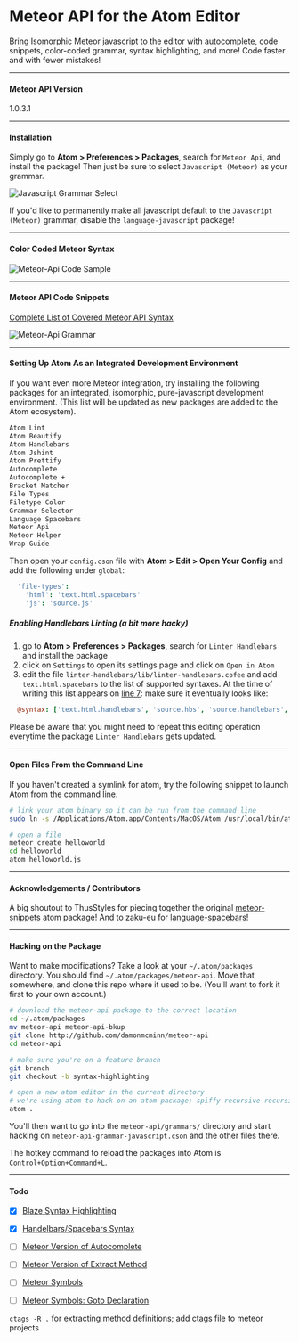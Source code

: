 Meteor API for the Atom Editor
=======================================

Bring Isomorphic Meteor javascript to the editor with autocomplete, code snippets, color-coded grammar, syntax highlighting, and more!  Code faster and with fewer mistakes!  

---------------------------------------
#### Meteor API Version  

1.0.3.1

---------------------------------------
#### Installation  

Simply go to **Atom > Preferences > Packages**, search for ``Meteor Api``, and install the package!  Then just be sure to select ``Javascript (Meteor)`` as your grammar.

![Javascript Grammar Select](https://raw.githubusercontent.com/awatson1978/meteor-api/master/screenshots/javascript-meteor-select.png)  


If you'd like to permanently make all javascript default to the ``Javascript (Meteor)`` grammar, disable the ``language-javascript`` package!

---------------------------------------
#### Color Coded Meteor Syntax  

![Meteor-Api Code Sample](https://raw.githubusercontent.com/awatson1978/meteor-api/master/screenshots/code-sample.png)  


---------------------------------------
#### Meteor API Code Snippets  

[Complete List of Covered Meteor API Syntax](https://github.com/awatson1978/meteor-api/blob/master/api.md)

![Meteor-Api Grammar](https://raw.githubusercontent.com/awatson1978/meteor-api/master/screenshots/grammar-snippets.png)  



---------------------------------------
#### Setting Up Atom As an Integrated Development Environment

If you want even more Meteor integration, try installing the following packages for an integrated, isomorphic, pure-javascript development environment.  (This list will be updated as new packages are added to the Atom ecosystem).  

````sh
Atom Lint
Atom Beautify
Atom Handlebars
Atom Jshint
Atom Prettify
Autocomplete
Autocomplete +
Bracket Matcher
File Types
Filetype Color
Grammar Selector
Language Spacebars
Meteor Api
Meteor Helper
Wrap Guide
````

Then open your `config.cson` file with **Atom > Edit > Open Your Config** and add the following under `global`:

````cson
  'file-types':
    'html': 'text.html.spacebars'
    'js': 'source.js'
````

##### Enabling Handlebars Linting (a bit more hacky)

1. go to **Atom > Preferences > Packages**, search for ``Linter Handlebars`` and install the package
2. click on `Settings` to open its settings page and click on ``Open in Atom``
3. edit the file `linter-handlebars/lib/linter-handlebars.cofee` and add `text.html.spacebars` to the list of supported syntaxes. At the time of writing this list appears on [line 7](https://github.com/AtomLinter/linter-handlebars/blob/master/lib/linter-handlebars.coffee#L7): make sure it eventually looks like:

````coffeescript
  @syntax: ['text.html.handlebars', 'source.hbs', 'source.handlebars', 'text.html.spacebars']
````

Please be aware that you might need to repeat this editing operation everytime the package  ``Linter Handlebars`` gets updated.

---------------------------------------
#### Open Files From the Command Line

If you haven't created a symlink for atom, try the following snippet to launch Atom from the command line.  

````sh
# link your atom binary so it can be run from the command line
sudo ln -s /Applications/Atom.app/Contents/MacOS/Atom /usr/local/bin/atom

# open a file
meteor create helloworld
cd helloworld
atom helloworld.js
````


---------------------------------------
#### Acknowledgements / Contributors

A big shoutout to ThusStyles for piecing together the original [meteor-snippets](https://github.com/ThusStyles/meteor-snippets) atom package!  And to zaku-eu for [language-spacebars](https://atom.io/packages/language-spacebars)!

---------------------------------------
#### Hacking on the Package

Want to make modifications?  Take a look at your ``~/.atom/packages`` directory.  You should find ``~/.atom/packages/meteor-api``.  Move that somewhere, and clone this repo where it used to be.  (You'll want to fork it first to your own account.)

````sh
# download the meteor-api package to the correct location
cd ~/.atom/packages
mv meteor-api meteor-api-bkup
git clone http://github.com/damonmcminn/meteor-api
cd meteor-api

# make sure you're on a feature branch 
git branch
git checkout -b syntax-highlighting

# open a new atom editor in the current directory
# we're using atom to hack on an atom package; spiffy recursive recursive!
atom .  
```` 
You'll then want to go into the ``meteor-api/grammars/`` directory and start hacking on ``meteor-api-grammar-javascript.cson`` and the other files there.  

The hotkey command to reload the packages into Atom is ``Control+Option+Command+L``.  


---------------------------------------
#### Todo

- [x] [Blaze Syntax Highlighting](http://stackoverflow.com/questions/22363070/how-do-i-make-a-default-syntax-by-filetype-in-atom-text-editor)  
- [x] [Handelbars/Spacebars Syntax](https://atom.io/packages/atom-handlebars)  
- [ ] [Meteor Version of Autocomplete](https://atom.io/packages/autocomplete-plus)  
- [ ] [Meteor Version of Extract Method](https://atom.io/packages/extract-method)  
- [ ] [Meteor Symbols](https://github.com/atom/symbols-view)  
- [ ] [Meteor Symbols: Goto Declaration](https://github.com/atom/symbols-view/issues/9)  


``ctags -R .`` for extracting method definitions; add ctags file to meteor projects
